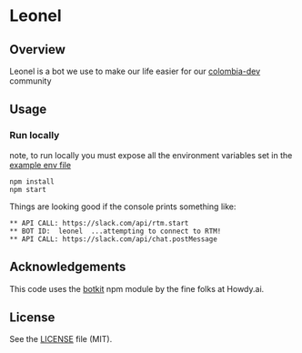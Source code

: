 # Leonel

## Overview
Leonel is a bot we use to make our life easier for our [colombia-dev](http://colombia-dev.org) community

## Usage

### Run locally

note, to run locally you must expose all the environment variables set in the [example env file](.envrc.example)

	npm install
	npm start

Things are looking good if the console prints something like:

    ** API CALL: https://slack.com/api/rtm.start
    ** BOT ID:  leonel  ...attempting to connect to RTM!
    ** API CALL: https://slack.com/api/chat.postMessage

## Acknowledgements

This code uses the [botkit](https://github.com/howdyai/botkit) npm module by the fine folks at Howdy.ai.

## License

See the [LICENSE](LICENSE.md) file (MIT).
